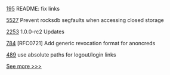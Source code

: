
[195](https://github.com/hyperledger-labs/yui-ibc-solidity/pull/195) README: fix links

[5527](https://github.com/hyperledger/besu/pull/5527) Prevent rocksdb segfaults when accessing closed storage

[2253](https://github.com/hyperledger/aries-cloudagent-python/pull/2253) 1.0.0-rc2 Updates

[784](https://github.com/hyperledger/aries-rfcs/pull/784) [RFC0721] Add generic revocation format for anoncreds

[489](https://github.com/hyperledger-labs/fabric-operations-console/pull/489) use absolute paths for logout/login links


[See more >>>](https://start-here.hyperledger.org/pull-requests)
